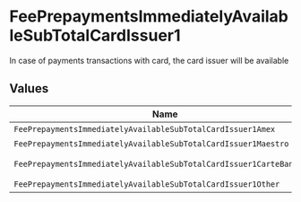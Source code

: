 # FeePrepaymentsImmediatelyAvailableSubTotalCardIssuer1

In case of payments transactions with card, the card issuer will be available


## Values

| Name                                                                 | Value                                                                |
| -------------------------------------------------------------------- | -------------------------------------------------------------------- |
| `FeePrepaymentsImmediatelyAvailableSubTotalCardIssuer1Amex`          | amex                                                                 |
| `FeePrepaymentsImmediatelyAvailableSubTotalCardIssuer1Maestro`       | maestro                                                              |
| `FeePrepaymentsImmediatelyAvailableSubTotalCardIssuer1CarteBancaire` | carte-bancaire                                                       |
| `FeePrepaymentsImmediatelyAvailableSubTotalCardIssuer1Other`         | other                                                                |
